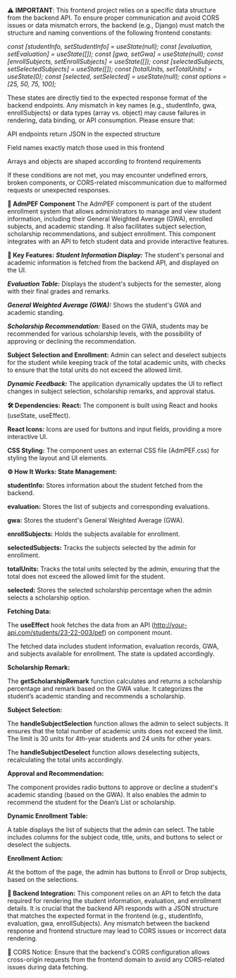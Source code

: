 ⚠️ **IMPORTANT**: This frontend project relies on a specific data structure from the backend API. To ensure proper communication and avoid CORS issues or data mismatch errors, the backend (e.g., Django) must match the structure and naming conventions of the following frontend constants:

_const [studentInfo, setStudentInfo] = useState(null);_
_const [evaluation, setEvaluation] = useState([]);_
_const [gwa, setGwa] = useState(null);_
_const [enrollSubjects, setEnrollSubjects] = useState([]);_
_const [selectedSubjects, setSelectedSubjects] = useState([]);_
_const [totalUnits, setTotalUnits] = useState(0);_
_const [selected, setSelected] = useState(null);_
_const options = [25, 50, 75, 100];_

These states are directly tied to the expected response format of the backend endpoints. Any mismatch in key names (e.g., studentInfo, gwa, enrollSubjects) or data types (array vs. object) may cause failures in rendering, data binding, or API consumption. Please ensure that:

API endpoints return JSON in the expected structure

Field names exactly match those used in this frontend

Arrays and objects are shaped according to frontend requirements

If these conditions are not met, you may encounter undefined errors, broken components, or CORS-related miscommunication due to malformed requests or unexpected responses.

**🚀 AdmPEF Component**
The AdmPEF component is part of the student enrollment system that allows administrators to manage and view student information, including their General Weighted Average (GWA), enrolled subjects, and academic standing. It also facilitates subject selection, scholarship recommendations, and subject enrollment. This component integrates with an API to fetch student data and provide interactive features.

**🌟 Key Features:**
_**Student Information Display:**_ The student's personal and academic information is fetched from the backend API, and displayed on the UI.

_**Evaluation Table:**_ Displays the student's subjects for the semester, along with their final grades and remarks.

_**General Weighted Average (GWA):**_ Shows the student's GWA and academic standing.

_**Scholarship Recommendation:**_ Based on the GWA, students may be recommended for various scholarship levels, with the possibility of approving or declining the recommendation.

**Subject Selection and Enrollment:** Admin can select and deselect subjects for the student while keeping track of the total academic units, with checks to ensure that the total units do not exceed the allowed limit.

_**Dynamic Feedback:**_ The application dynamically updates the UI to reflect changes in subject selection, scholarship remarks, and approval status.

**🛠️ Dependencies:**
**React:** The component is built using React and hooks (useState, useEffect).

**React Icons:** Icons are used for buttons and input fields, providing a more interactive UI.

**CSS Styling:** The component uses an external CSS file (AdmPEF.css) for styling the layout and UI elements.


**⚙️ How It Works:
State Management:**

**studentInfo:** Stores information about the student fetched from the backend.

**evaluation:** Stores the list of subjects and corresponding evaluations.

**gwa:** Stores the student's General Weighted Average (GWA).

**enrollSubjects:** Holds the subjects available for enrollment.

**selectedSubjects:** Tracks the subjects selected by the admin for enrollment.

**totalUnits:** Tracks the total units selected by the admin, ensuring that the total does not exceed the allowed limit for the student.

**selected:** Stores the selected scholarship percentage when the admin selects a scholarship option.

**Fetching Data:**

The **useEffect** hook fetches the data from an API (http://your-api.com/students/23-22-003/pef) on component mount.

The fetched data includes student information, evaluation records, GWA, and subjects available for enrollment. The state is updated accordingly.

**Scholarship Remark:**

The **getScholarshipRemark** function calculates and returns a scholarship percentage and remark based on the GWA value. It categorizes the student’s academic standing and recommends a scholarship.

**Subject Selection:**

The **handleSubjectSelection** function allows the admin to select subjects. It ensures that the total number of academic units does not exceed the limit. The limit is 30 units for 4th-year students and 24 units for other years.

The **handleSubjectDeselect** function allows deselecting subjects, recalculating the total units accordingly.

**Approval and Recommendation:**

The component provides radio buttons to approve or decline a student's academic standing (based on the GWA). It also enables the admin to recommend the student for the Dean’s List or scholarship.

**Dynamic Enrollment Table:**

A table displays the list of subjects that the admin can select. The table includes columns for the subject code, title, units, and buttons to select or deselect the subjects.

**Enrollment Action:**

At the bottom of the page, the admin has buttons to Enroll or Drop subjects, based on the selections.

**📡 Backend Integration:**
This component relies on an API to fetch the data required for rendering the student information, evaluation, and enrollment details. It is crucial that the backend API responds with a JSON structure that matches the expected format in the frontend (e.g., studentInfo, evaluation, gwa, enrollSubjects). Any mismatch between the backend response and frontend structure may lead to CORS issues or incorrect data rendering.

🔄 CORS Notice:
Ensure that the backend's CORS configuration allows cross-origin requests from the frontend domain to avoid any CORS-related issues during data fetching.
